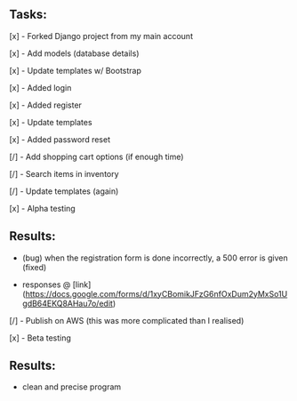 ## Tasks:

 [x] - Forked Django project from my main account

 [x] - Add models (database details)

 [x] - Update templates w/ Bootstrap

 [x] - Added login

 [x] - Added register

 [x] - Update templates

 [x] - Added password reset

 [/] - Add shopping cart options (if enough time)

 [/] - Search items in inventory

 [/] - Update templates (again)

 [x] - Alpha testing

## Results:

 * (bug) when the registration form is done incorrectly, a 500 error is given (fixed)

 * responses @ [link] (https://docs.google.com/forms/d/1xyCBomikJFzG6nfOxDum2yMxSo1UgdB64EKQ8AHau7o/edit)

 [/] - Publish on AWS (this was more complicated than I realised)

 [x] - Beta testing

## Results:

 * clean and precise program